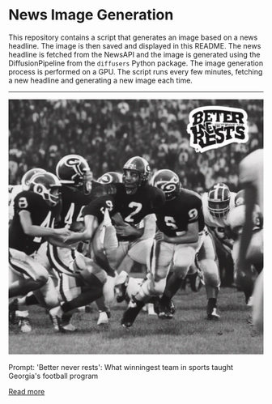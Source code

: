# News Image Generation
This repository contains a script that generates an image based on a news headline. The image is then saved and displayed in this README.
The news headline is fetched from the NewsAPI and the image is generated using the DiffusionPipeline from the `diffusers` Python package. The image generation process is performed on a GPU.
The script runs every few minutes, fetching a new headline and generating a new image each time.

---

![Generated Image](image.png)

Prompt: 'Better never rests': What winningest team in sports taught Georgia's football program

[Read more](https://247sports.com/college/georgia/article/better-never-rests-what-winningest-team-in-sports-taught-georgias-football-program-212948999/)